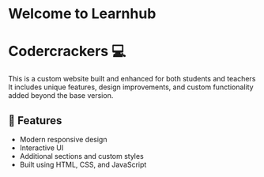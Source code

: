 # Welcome to Learnhub
# Codercrackers 💻  
This is a custom website built and enhanced for both students and teachers  
It includes unique features, design improvements, and custom functionality added beyond the base version.

## 🚀 Features
- Modern responsive design  
- Interactive UI  
- Additional sections and custom styles  
- Built using HTML, CSS, and JavaScript  



